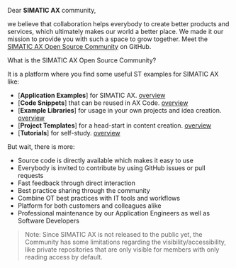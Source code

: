 Dear **SIMATIC AX** community,

 we believe that collaboration helps everybody to create better products and services, which ultimately makes our world a better place. We made it our mission to provide you with such a space to grow together. Meet the [SIMATIC AX Open Source Community](https://github.com/simatic-ax) on GitHub.

What is the SIMATIC AX Open Source Community?

It is a platform where you find some useful ST examples for SIMATIC AX like:

- [**Application Examples**] for SIMATIC AX. [overview](https://github.com/simatic-ax/.github/blob/main/docs/overview/appl-example.md)
- [**Code Snippets**] that can be reused in AX Code. [overview](https://github.com/simatic-ax/.github/blob/main/docs/overview/code-snippets.md)
- [**Example Libraries**] for usage in your own projects and idea creation. [overview](https://github.com/simatic-ax/.github/blob/main/docs/overview/example-libraries.md)
- [**Project Templates**] for a head-start in content creation. [overview](https://github.com/simatic-ax/.github/blob/main/docs/overview/templates.md)
- [**Tutorials**] for self-study. [overview](https://github.com/simatic-ax/.github/blob/main/docs/overview/tutorials.md)

But wait, there is more:

- Source code is directly available which makes it easy to use
- Everybody is invited to contribute by using GitHub issues or pull requests
- Fast feedback through direct interaction
- Best practice sharing through the community
- Combine OT best practices with IT tools and workflows
- Platform for both customers and colleagues alike
- Professional maintenance by our Application Engineers as well as Software Developers
 
> Note: Since SIMATIC AX is not released to the public yet, the Community has some limitations regarding the visibility/accessibility, like private repositories that are only visible for members with only reading access by default.
